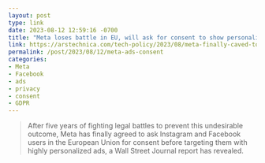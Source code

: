 ```yaml
---
layout: post
type: link
date: 2023-08-12 12:59:16 -0700
title: "Meta loses battle in EU, will ask for consent to show personalized ads"
link: https://arstechnica.com/tech-policy/2023/08/meta-finally-caved-to-eu-demands-to-get-consent-for-personalized-ads/
permalink: /post/2023/08/12/meta-ads-consent
categories: 
- Meta
- Facebook
- ads
- privacy
- consent
- GDPR
---
```

<blockquote>After five years of fighting legal battles to prevent this undesirable outcome, Meta has finally agreed to ask Instagram and Facebook users in the European Union for consent before targeting them with highly personalized ads, a Wall Street Journal report has revealed.</blockquote>
